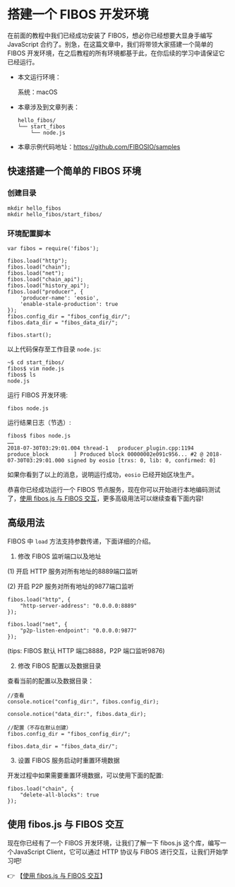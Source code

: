 # 搭建一个 FIBOS 开发环境

在前面的教程中我们已经成功安装了 FIBOS，想必你已经想要大显身手编写 JavaScript 合约了。别急，在这篇文章中，我们将带领大家搭建一个简单的 FIBOS 开发环境，在之后教程的所有环境都基于此，在你后续的学习中请保证它已经运行。

- 本文运行环境：

  系统：macOS

- 本章涉及到文章列表：

  ```
  hello_fibos/
  └── start_fibos
      └── node.js
  ```

- 本章示例代码地址：https://github.com/FIBOSIO/samples

## 快速搭建一个简单的 FIBOS 环境

### 创建目录

```
mkdir hello_fibos
mkdir hello_fibos/start_fibos/
```

### 环境配置脚本

```
var fibos = require('fibos');

fibos.load("http");
fibos.load("chain");
fibos.load("net");
fibos.load("chain_api");
fibos.load("history_api");
fibos.load("producer", {
    'producer-name': 'eosio',
    'enable-stale-production': true
});
fibos.config_dir = "fibos_config_dir/";
fibos.data_dir = "fibos_data_dir/";

fibos.start();
```

以上代码保存至工作目录 `node.js`:

```
~$ cd start_fibos/
fibos$ vim node.js
fibos$ ls
node.js
```

运行 FIBOS 开发环境:

```
fibos node.js
```

运行结果日志（节选）:
```
fibos$ fibos node.js
……
2018-07-30T03:29:01.004 thread-1   producer_plugin.cpp:1194      produce_block        ] Produced block 00000002e091c956... #2 @ 2018-07-30T03:29:01.000 signed by eosio [trxs: 0, lib: 0, confirmed: 0]
```

如果你看到了以上的消息，说明运行成功，`eosio` 已经开始区块生产。

恭喜你已经成功运行一个 FIBOS 节点服务，现在你可以开始进行本地编码测试了，[使用 fibos.js 与 FIBOS 交互](fibosjs.md)，更多高级用法可以继续查看下面内容!

## 高级用法

FIBOS 中 `load` 方法支持参数传递，下面详细的介绍。

1. 修改 FIBOS 监听端口以及地址

(1) 开启 HTTP 服务对所有地址的8889端口监听

(2) 开启 P2P 服务对所有地址的9877端口监听

```
fibos.load("http", {
	"http-server-address": "0.0.0.0:8889"
});

fibos.load("net", {
	"p2p-listen-endpoint": "0.0.0.0:9877"
});

```

(tips: FIBOS 默认 HTTP 端口8888，P2P 端口监听9876)

2. 修改 FIBOS 配置以及数据目录

查看当前的配置以及数据目录：

```
//查看
console.notice("config_dir:", fibos.config_dir);

console.notice("data_dir:", fibos.data_dir);

//配置（不存在默认创建）
fibos.config_dir = "fibos_config_dir/";

fibos.data_dir = "fibos_data_dir/";

```

3. 设置 FIBOS 服务启动时重置环境数据

开发过程中如果需要重置环境数据，可以使用下面的配置:

```
fibos.load("chain", {
	"delete-all-blocks": true
});
```

## 使用 fibos.js 与 FIBOS 交互
现在你已经有了一个 FIBOS 开发环境，让我们了解一下 fibos.js 这个库，编写一个JavaScript Client，它可以通过 HTTP 协议与 FIBOS 进行交互，让我们开始学习吧!

👉 【[使用 fibos.js 与 FIBOS 交互](fibosjs.md)】